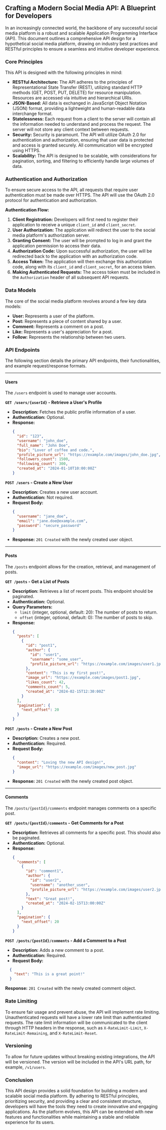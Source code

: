 ## Crafting a Modern Social Media API: A Blueprint for Developers

In an increasingly connected world, the backbone of any successful social media platform is a robust and scalable Application Programming Interface (API). This document outlines a comprehensive API design for a hypothetical social media platform, drawing on industry best practices and RESTful principles to ensure a seamless and intuitive developer experience.

### Core Principles

This API is designed with the following principles in mind:

*   **RESTful Architecture:** The API adheres to the principles of Representational State Transfer (REST), utilizing standard HTTP methods (GET, POST, PUT, DELETE) for resource manipulation. Resources are accessed via intuitive and hierarchical URIs.
*   **JSON-Based:** All data is exchanged in JavaScript Object Notation (JSON) format, providing a lightweight and human-readable data interchange format.
*   **Statelessness:** Each request from a client to the server will contain all the information needed to understand and process the request. The server will not store any client context between requests.
*   **Security:** Security is paramount. The API will utilize OAuth 2.0 for authentication and authorization, ensuring that user data is protected and access is granted securely. All communication will be encrypted using HTTPS.
*   **Scalability:** The API is designed to be scalable, with considerations for pagination, sorting, and filtering to efficiently handle large volumes of data.

### Authentication and Authorization

To ensure secure access to the API, all requests that require user authentication must be made over HTTPS. The API will use the OAuth 2.0 protocol for authentication and authorization.

**Authentication Flow:**

1.  **Client Registration:** Developers will first need to register their application to receive a unique `client_id` and `client_secret`.
2.  **User Authorization:** The application will redirect the user to the social media platform's authorization server.
3.  **Granting Consent:** The user will be prompted to log in and grant the application permission to access their data.
4.  **Authorization Code:** Upon successful authorization, the user will be redirected back to the application with an authorization code.
5.  **Access Token:** The application will then exchange this authorization code, along with its `client_id` and `client_secret`, for an access token.
6.  **Making Authenticated Requests:** The access token must be included in the `Authorization` header of all subsequent API requests.

### Data Models

The core of the social media platform revolves around a few key data models:

*   **User:** Represents a user of the platform.
*   **Post:** Represents a piece of content shared by a user.
*   **Comment:** Represents a comment on a post.
*   **Like:** Represents a user's appreciation for a post.
*   **Follow:** Represents the relationship between two users.

### API Endpoints

The following section details the primary API endpoints, their functionalities, and example request/response formats.

---

#### Users

The `/users` endpoint is used to manage user accounts.

**`GET /users/{userId}` - Retrieve a User's Profile**

*   **Description:** Fetches the public profile information of a user.
*   **Authentication:** Optional.
*   **Response:**
    ```json
    {
      "id": "123",
      "username": "john_doe",
      "full_name": "John Doe",
      "bio": "Lover of coffee and code.",
      "profile_picture_url": "https://example.com/images/john_doe.jpg",
      "followers_count": 1500,
      "following_count": 300,
      "created_at": "2024-01-10T10:00:00Z"
    }
    ```

**`POST /users` - Create a New User**

*   **Description:** Creates a new user account.
*   **Authentication:** Not required.
*   **Request Body:**
    ```json
    {
      "username": "jane_doe",
      "email": "jane.doe@example.com",
      "password": "secure_password"
    }
    ```
*   **Response:** `201 Created` with the newly created user object.

---

#### Posts

The `/posts` endpoint allows for the creation, retrieval, and management of posts.

**`GET /posts` - Get a List of Posts**

*   **Description:** Retrieves a list of recent posts. This endpoint should be paginated.
*   **Authentication:** Optional.
*   **Query Parameters:**
    *   `limit` (integer, optional, default: 20): The number of posts to return.
    *   `offset` (integer, optional, default: 0): The number of posts to skip.
*   **Response:**
    ```json
    {
      "posts": [
        {
          "id": "post1",
          "author": {
            "id": "user1",
            "username": "some_user",
            "profile_picture_url": "https://example.com/images/user1.jpg"
          },
          "content": "This is my first post!",
          "image_url": "https://example.com/images/post1.jpg",
          "likes_count": 42,
          "comments_count": 5,
          "created_at": "2024-02-15T12:30:00Z"
        }
      ],
      "pagination": {
        "next_offset": 20
      }
    }
    ```

**`POST /posts` - Create a New Post**

*   **Description:** Creates a new post.
*   **Authentication:** Required.
*   **Request Body:**
    ```json
    {
      "content": "Loving the new API design!",
      "image_url": "https://example.com/images/new_post.jpg"
    }
    ```
*   **Response:** `201 Created` with the newly created post object.

---

#### Comments

The `/posts/{postId}/comments` endpoint manages comments on a specific post.

**`GET /posts/{postId}/comments` - Get Comments for a Post**

*   **Description:** Retrieves all comments for a specific post. This should also be paginated.
*   **Authentication:** Optional.
*   **Response:**
    ```json
    {
      "comments": [
        {
          "id": "comment1",
          "author": {
            "id": "user2",
            "username": "another_user",
            "profile_picture_url": "https://example.com/images/user2.jpg"
          },
          "text": "Great post!",
          "created_at": "2024-02-15T13:00:00Z"
        }
      ],
      "pagination": {
        "next_offset": 20
      }
    }
    ```

**`POST /posts/{postId}/comments` - Add a Comment to a Post**

*   **Description:** Adds a new comment to a post.
*   **Authentication:** Required.
*   **Request Body:**

  ```json
    {
      "text": "This is a great point!"
    }

````

**Response:** `201 Created` with the newly created comment object.

### Rate Limiting

To ensure fair usage and prevent abuse, the API will implement rate limiting. Unauthenticated requests will have a lower rate limit than authenticated requests. The rate limit information will be communicated to the client through HTTP headers in the response, such as `X-RateLimit-Limit`, `X-RateLimit-Remaining`, and `X-RateLimit-Reset`.

### Versioning

To allow for future updates without breaking existing integrations, the API will be versioned. The version will be included in the API's URL path, for example, `/v1/users`.

### Conclusion

This API design provides a solid foundation for building a modern and scalable social media platform. By adhering to RESTful principles, prioritizing security, and providing a clear and consistent structure, developers will have the tools they need to create innovative and engaging applications. As the platform evolves, this API can be extended with new features and functionalities while maintaining a stable and reliable experience for its users.
